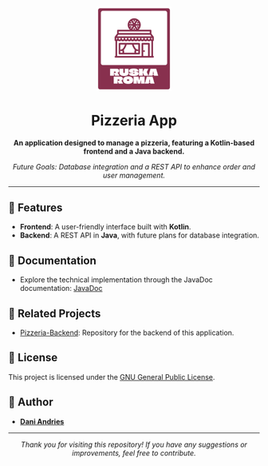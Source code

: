 <div align="center">
  <img src="app/src/main/res/drawable/readme_logo.png" alt="LogoRuskaRoma" width="150">
</div>

<h1 align="center">Pizzeria App</h1>

<p align="center">
  <b>An application designed to manage a pizzeria, featuring a Kotlin-based frontend and a Java backend.</b>
</p>

<p align="center">
  <i>Future Goals: Database integration and a REST API to enhance order and user management.</i>
</p>

---

## 🚀 Features

- **Frontend**: A user-friendly interface built with **Kotlin**.
- **Backend**: A REST API in **Java**, with future plans for database integration.

## 📄 Documentation

- Explore the technical implementation through the JavaDoc documentation: [JavaDoc](https://linktodocumentation)

## 📂 Related Projects

- [Pizzeria-Backend](https://github.com/DaniAndries/Pizzeria-Backend.git): Repository for the backend of this application.

## 📜 License

This project is licensed under the [GNU General Public License](LICENSE).

## 👥 Author

- **[Dani Andries](https://github.com/DaniAndries)**

---

<p align="center">
  <i>Thank you for visiting this repository! If you have any suggestions or improvements, feel free to contribute.</i>
</p>
